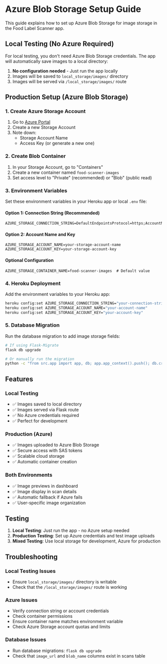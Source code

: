 # Azure Blob Storage Setup Guide

This guide explains how to set up Azure Blob Storage for image storage in the Food Label Scanner app.

## Local Testing (No Azure Required)

For local testing, you don't need Azure Blob Storage credentials. The app will automatically save images to a local directory:

1. **No configuration needed** - Just run the app locally
2. Images will be saved to `local_storage/images/` directory
3. Images will be served via `/local_storage/images/` route

## Production Setup (Azure Blob Storage)

### 1. Create Azure Storage Account

1. Go to [Azure Portal](https://portal.azure.com)
2. Create a new Storage Account
3. Note down:
   - Storage Account Name
   - Access Key (or generate a new one)

### 2. Create Blob Container

1. In your Storage Account, go to "Containers"
2. Create a new container named `food-scanner-images`
3. Set access level to "Private" (recommended) or "Blob" (public read)

### 3. Environment Variables

Set these environment variables in your Heroku app or local `.env` file:

#### Option 1: Connection String (Recommended)

```
AZURE_STORAGE_CONNECTION_STRING=DefaultEndpointsProtocol=https;AccountName=YOUR_ACCOUNT;AccountKey=YOUR_KEY;EndpointSuffix=core.windows.net
```

#### Option 2: Account Name and Key

```
AZURE_STORAGE_ACCOUNT_NAME=your-storage-account-name
AZURE_STORAGE_ACCOUNT_KEY=your-storage-account-key
```

#### Optional Configuration

```
AZURE_STORAGE_CONTAINER_NAME=food-scanner-images  # Default value
```

### 4. Heroku Deployment

Add the environment variables to your Heroku app:

```bash
heroku config:set AZURE_STORAGE_CONNECTION_STRING="your-connection-string"
heroku config:set AZURE_STORAGE_ACCOUNT_NAME="your-account-name"
heroku config:set AZURE_STORAGE_ACCOUNT_KEY="your-account-key"
```

### 5. Database Migration

Run the database migration to add image storage fields:

```bash
# If using Flask-Migrate
flask db upgrade

# Or manually run the migration
python -c "from src.app import app, db; app.app_context().push(); db.create_all()"
```

## Features

### Local Testing

- ✅ Images saved to local directory
- ✅ Images served via Flask route
- ✅ No Azure credentials required
- ✅ Perfect for development

### Production (Azure)

- ✅ Images uploaded to Azure Blob Storage
- ✅ Secure access with SAS tokens
- ✅ Scalable cloud storage
- ✅ Automatic container creation

### Both Environments

- ✅ Image previews in dashboard
- ✅ Image display in scan details
- ✅ Automatic fallback if Azure fails
- ✅ User-specific image organization

## Testing

1. **Local Testing**: Just run the app - no Azure setup needed
2. **Production Testing**: Set up Azure credentials and test image uploads
3. **Mixed Testing**: Use local storage for development, Azure for production

## Troubleshooting

### Local Testing Issues

- Ensure `local_storage/images/` directory is writable
- Check that the `/local_storage/images/` route is working

### Azure Issues

- Verify connection string or account credentials
- Check container permissions
- Ensure container name matches environment variable
- Check Azure Storage account quotas and limits

### Database Issues

- Run database migrations: `flask db upgrade`
- Check that `image_url` and `blob_name` columns exist in scans table
